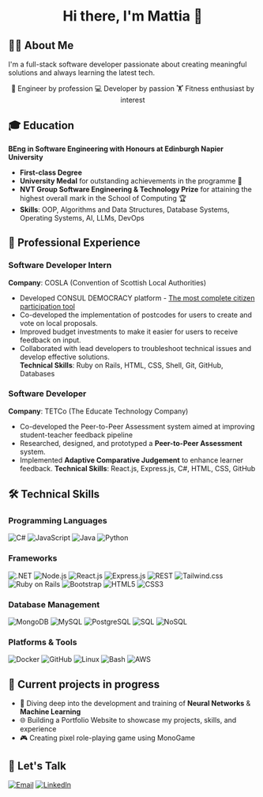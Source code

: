 <h1 align="center">Hi there, I'm Mattia 👋</h1>

## 🙋‍♂️ About Me

I'm a full-stack software developer passionate about creating meaningful solutions and always learning the latest tech.

<p align="center">
🔧 Engineer by profession
💻 Developer by passion
🏋️ Fitness enthusiast by interest
</p>

## 🎓 Education

**BEng in Software Engineering with Honours at Edinburgh Napier University**
- **First-class Degree**
- **University Medal** for outstanding achievements in the programme 🥇
- **NVT Group Software Engineering & Technology Prize** for attaining the highest overall mark in the School of Computing 🏆
- **Skills**: OOP, Algorithms and Data Structures, Database Systems, Operating Systems, AI, LLMs, DevOps


## 💼 Professional Experience

### **Software Developer Intern**  
**Company**: COSLA (Convention of Scottish Local Authorities)
- Developed CONSUL DEMOCRACY platform - <a href="https://consuldemocracy.org">The most complete citizen participation tool </a>
- Co-developed the implementation of postcodes for users to create and vote on local proposals.
- Improved budget investments to make it easier for users to receive feedback on input.  
- Collaborated with lead developers to troubleshoot technical issues and develop effective solutions.  
**Technical Skills**: Ruby on Rails, HTML, CSS, Shell, Git, GitHub, Databases  

### **Software Developer**  
**Company**: TETCo (The Educate Technology Company)
- Co-developed the Peer-to-Peer Assessment system aimed at improving student-teacher feedback pipeline
- Researched, designed, and prototyped a **Peer-to-Peer Assessment** system.  
- Implemented **Adaptive Comparative Judgement** to enhance learner feedback.
**Technical Skills**: React.js, Express.js, C#, HTML, CSS, GitHub


## 🛠️ Technical Skills

### **Programming Languages**
![C#](https://img.shields.io/badge/C%23-239120?style=flat&logo=c-sharp&logoColor=white)
![JavaScript](https://img.shields.io/badge/JavaScript-F7DF1E?style=flat&logo=javascript&logoColor=white)
![Java](https://img.shields.io/badge/Java-007396?style=flat&logo=java&logoColor=white)
![Python](https://img.shields.io/badge/Python-3776AB?style=flat&logo=python&logoColor=white)

### **Frameworks**
![.NET](https://img.shields.io/badge/-.NET%206.0-blueviolet)
![Node.js](https://img.shields.io/badge/Node.js-339933?style=flat&logo=node.js&logoColor=white)
![React.js](https://shields.io/badge/react-black?logo=react&style=for-the-badge)
![Express.js](https://img.shields.io/badge/Express.js-000000?style=flat&logo=express&logoColor=white)
![REST](https://img.shields.io/badge/REST-000000?style=flat&logo=rest&logoColor=white)
![Tailwind.css](https://img.shields.io/badge/Tailwind_CSS-grey?style=for-the-badge&logo=tailwind-css&logoColor=38B2AC)
![Ruby on Rails](https://img.shields.io/badge/Ruby_on_Rails-CC0000?logo=ruby-on-rails&logoColor=white)
![Bootstrap](https://img.shields.io/badge/Bootstrap-563D7C?style=for-the-badge&logo=bootstrap&logoColor=white)
![HTML5](https://img.shields.io/badge/HTML5-E34F26?style=flat&logo=html5&logoColor=white)
![CSS3](https://img.shields.io/badge/CSS3-1572B6?style=flat&logo=css3&logoColor=white)

### **Database Management**
![MongoDB](https://img.shields.io/badge/MongoDB-47A248?style=flat&logo=mongodb&logoColor=white)
![MySQL](https://img.shields.io/badge/MySQL-4479A1?style=for-the-badge&logo=mysql&logoColor=white)
![PostgreSQL](https://img.shields.io/badge/PostgreSQL-336791?style=flat&logo=postgresql&logoColor=white)
![SQL](https://img.shields.io/badge/SQL-4479A1?style=flat&logo=sql&logoColor=white)
![NoSQL](https://img.shields.io/badge/NoSQL-000000?style=flat&logo=nosql&logoColor=white)

### **Platforms & Tools**
![Docker](https://img.shields.io/badge/Docker-2496ED?style=flat&logo=docker&logoColor=white)
![GitHub](https://img.shields.io/badge/GitHub-181717?style=flat&logo=github&logoColor=white)
![Linux](https://img.shields.io/badge/Linux-FCC624?style=flat&logo=linux&logoColor=black)
![Bash](https://img.shields.io/badge/Bash-4EAA25?style=for-the-badge&logo=gnubash&logoColor=white)
![AWS](https://img.shields.io/badge/AWS-232F3E?style=flat&logo=amazon-aws&logoColor=white)

## 🚀 Current projects in progress

- 🤖 Diving deep into the development and training of **Neural Networks** & **Machine Learning**
- 🌐 Building a Portfolio Website to showcase my projects, skills, and experience
- 🎮 Creating pixel role-playing game using MonoGame

## 🔗 Let's Talk
[![Email](https://img.shields.io/badge/Email-mattione7@gmail.com-c14438?style=for-the-badge&logo=gmail&logoColor=white)](mailto:mattione7@gmail.com)
[![LinkedIn](https://img.shields.io/badge/LinkedIn-mattiamerati-blue?style=for-the-badge&logo=linkedin&logoColor=white)](https://www.linkedin.com/in/mattia-merati/)
